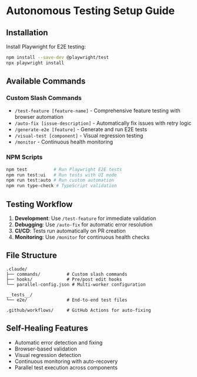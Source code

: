 # Autonomous Testing Setup Guide

## Installation

Install Playwright for E2E testing:
```bash
npm install --save-dev @playwright/test
npx playwright install
```

## Available Commands

### Custom Slash Commands
- `/test-feature [feature-name]` - Comprehensive feature testing with browser automation
- `/auto-fix [issue-description]` - Automatically fix issues with retry logic
- `/generate-e2e [feature]` - Generate and run E2E tests
- `/visual-test [component]` - Visual regression testing
- `/monitor` - Continuous health monitoring

### NPM Scripts
```bash
npm test          # Run Playwright E2E tests
npm run test:ui   # Run tests with UI mode
npm run test:auto # Run custom automation
npm run type-check # TypeScript validation
```

## Testing Workflow

1. **Development**: Use `/test-feature` for immediate validation
2. **Debugging**: Use `/auto-fix` for automatic error resolution
3. **CI/CD**: Tests run automatically on PR creation
4. **Monitoring**: Use `/monitor` for continuous health checks

## File Structure
```
.claude/
├── commands/          # Custom slash commands
├── hooks/             # Pre/post edit hooks
└── parallel-config.json # Multi-worker configuration

__tests__/
└── e2e/               # End-to-end test files

.github/workflows/     # GitHub Actions for auto-fixing
```

## Self-Healing Features
- Automatic error detection and fixing
- Browser-based validation
- Visual regression detection
- Continuous monitoring with auto-recovery
- Parallel test execution across components
